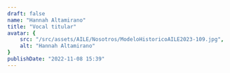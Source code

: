 ```yaml
---
draft: false
name: "Hannah Altamirano"
title: "Vocal titular"
avatar: {
    src: "/src/assets/AILE/Nosotros/ModeloHistoricoAILE2023-109.jpg",
    alt: "Hannah Altamirano"
}
publishDate: "2022-11-08 15:39"
---
```

